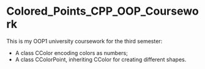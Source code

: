 # Colored_Points_CPP_OOP_Coursework

This is my OOP1 university coursework for the third semester:
- A class CColor encoding colors as numbers;
- A class CColorPoint, inheriting CColor for creating different shapes.
